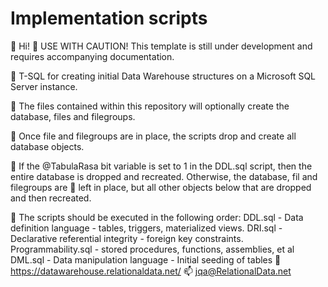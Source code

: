 # Implementation scripts

👋 Hi!
👀 USE WITH CAUTION! This template is still under development and requires accompanying documentation.

👀 T-SQL for creating initial Data Warehouse structures on a Microsoft SQL Server instance.

👀 The files contained within this repository will optionally create the database, files and filegroups. 

👀 Once file and filegroups are in place, the scripts drop and create all database objects.

👀 If the @TabulaRasa bit variable is set to 1 in the DDL.sql script, then the entire database is dropped and recreated. Otherwise, the database, fil and filegroups are 👀 left in place, but all other objects below that are dropped and then recreated.

👀 The scripts should be executed in the following order:
    DDL.sql - Data definition language - tables, triggers, materialized views.
    DRI.sql - Declarative referential integrity - foreign key constraints.
    Programmability.sql - stored procedures, functions, assemblies, et al
    DML.sql - Data manipulation language - Initial seeding of tables
💞️ https://datawarehouse.relationaldata.net/
📫 jqa@RelationalData.net
